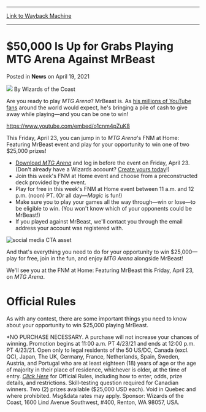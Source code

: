 
---
[Link to Wayback Machine](https://web.archive.org/web/20210419234702/https://magic.wizards.com/en/articles/archive/news/mrbeast?fbclid=IwAR0zrHKFasRf_PX3hMfDeNpFTs6DfiktA_bcR111mUxO38kpK0U5Rih07os)

[_metadata_:author]:- "Wizards of the Coast"
[_metadata_:description]:- "From your mobile device or PC, you could win big playing MTG Arena on Friday, April 23!"
[_metadata_:generator]:- "Drupal 7 (http://drupal.org)"
[_metadata_:node]:- "1541649"
[_metadata_:publish_date]:- "2021-04-19"
[_metadata_:source]:- "div-main-content"
[_metadata_:title]:- "$50,000 Is Up for Grabs Playing MTG Arena Against MrBeast"
[_metadata_:wayback_capture_timestamp]:- "2021-04-19 23:47:02"
[_metadata_:wayback_raw_url]:- "https://web.archive.org/web/20210419234702id_/https://magic.wizards.com/en/articles/archive/news/mrbeast?fbclid=IwAR0zrHKFasRf_PX3hMfDeNpFTs6DfiktA_bcR111mUxO38kpK0U5Rih07os"
[_metadata_:wayback_url]:- "https://magic.wizards.com/en/articles/archive/news/mrbeast?fbclid=IwAR0zrHKFasRf_PX3hMfDeNpFTs6DfiktA_bcR111mUxO38kpK0U5Rih07os"
---


$50,000 Is Up for Grabs Playing MTG Arena Against MrBeast
=========================================================



 Posted in **News**
 on April 19, 2021 






![](https://media.magic.wizards.com/styles/auth_small/public/images/person/wizards_author.jpg)
By Wizards of the Coast











Are you ready to play *MTG Arena*? MrBeast is. As [his millions of YouTube fans](https://www.youtube.com/user/MrBeast6000) around the world would expect, he's bringing a pile of cash to give away while playing—and you can be one to win!


<https://www.youtube.com/embed/o1cnm4pZuK8>


This Friday, April 23, you can jump in to *MTG Arena*'s FNM at Home: Featuring MrBeast event and play for your opportunity to win one of two $25,000 prizes!


* [Download *MTG Arena*](https://magic.wizards.com/en/mtgarena) and log in before the event on Friday, April 23. (Don't already have a Wizards account? [Create yours today](https://myaccounts.wizards.com/register)!)
* Join this week's FNM at Home event and choose from a preconstructed deck provided by the event.
* Play for free in this week's FNM at Home event between 11 a.m. and 12 p.m. (noon) PT. (Or all day—*Magic* is fun!)
* Make sure you to play your games all the way through—win or lose—to be eligible to win. (You won't know which of your opponents could be MrBeast!)
* If you played against MrBeast, we'll contact you through the email address your account was registered with.

![social media CTA asset](https://media.wizards.com/2021/images/daily/Jsuwehf372.jpg)


And that's everything you need to do for your opportunity to win $25,000—play for free, join in the fun, and enjoy *MTG Arena* alongside MrBeast!


We'll see you at the FNM at Home: Featuring MrBeast this Friday, April 23, on *MTG Arena*.


Official Rules
==============


As with any contest, there are some important things you need to know about your opportunity to win $25,000 playing MrBeast.


\*NO PURCHASE NECESSARY. A purchase will not increase your chances of winning. Promotion begins at 11:00 a.m. PT 4/23/21 and ends at 12:00 p.m. PT 4/23/21. Open only to legal residents of the 50 US/DC, Canada (excl. QC), Japan, The UK, Germany, France, Netherlands, Spain, Sweden, Austria, and Portugal who are at least eighteen (18) years of age or the age of majority in their place of residence, whichever is older, at the time of entry. *[Click Here](https://magicathome.prizelogic.com/)* for Official Rules, including how to enter, odds, prize details, and restrictions. Skill-testing question required for Canadian winners. Two (2) prizes available ($25,000 USD each). Void in Quebec and where prohibited. Msg&data rates may apply. Sponsor: Wizards of the Coast, 1600 Lind Avenue Southwest, #400, Renton, WA 98057, USA.







